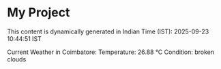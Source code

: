 # My Project

This content is dynamically generated in Indian Time (IST): 2025-09-23 10:44:51 IST


Current Weather in Coimbatore:
Temperature: 26.88 °C
Condition: broken clouds
